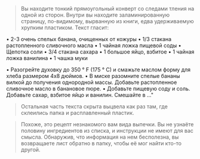 > Вы находите тонкий прямоугольный конверт со следами тления на одной из сторон. Внутри вы находите заламинированную страницу, по-видимому, вырванную из книги, едва удерживаемую хрупким пластиком. Текст гласит:

• 2-3 очень спелых банана, очищенных от кожуры
• 1/3 стакана растопленного сливочного масла
• 1 чайная ложка пищевой соды
• Щепотка соли
• 3/4 стакана сахара
• 1 большое яйцо, взбитое
• 1 чайная ложка ванилина
• 1 чашка муки

• Разогрейте духовку до 350 ° F (175 ° C) и смажьте маслом форму для хлеба размером 4x8 дюймов.
• В миске разомните спелые бананы вилкой до получения однородной массы. Добавьте растопленное сливочное масло в банановое пюре.
• Добавьте пищевую соду и соль. Добавьте сахар, взбитое яйцо и ванилин. Смешайте в ..."

> Остальная часть текста скрыта выцвела как раз там, где склеились папка и расплавленный пластик.

> Похоже, это рецепт незнакомого вам вида выпечки. Вы не узнаёте половину ингредиентов из списка, и инструкции не имеют для вас смысла. 
Обнаружив, что информация на нем бесполезна, вы возвращаете лист обратно в папку, чтобы её мог найти кто-то другой.
